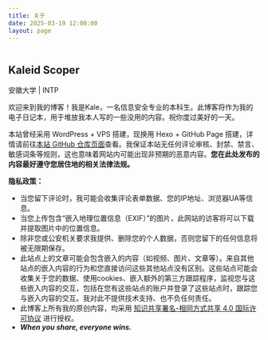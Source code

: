 ```yaml
---
title: 关于
date: 2025-03-19 12:00:00
layout: page
---
```


<link rel="stylesheet" href="/about/glass-card.css">

<div class="glass-card" data-bg style="--bg-image: url('/images/about-background.jpg')">
  <a href="/" class="avatar-link">
    <img src="/images/kaleidscoper.jpg" alt="" class="profile-avatar">
  </a>
  <div class="profile-info">
    <h2 class="profile-name">Kaleid Scoper</h2>
    <p class="profile-title">安徽大学 | INTP </p>
    <p class="profile-desc">
      欢迎来到我的博客！我是Kale，一名信息安全专业的本科生。此博客将作为我的电子日记本，用于堆放我本人写的一些没用的内容。祝你度过美好的一天。
    </p>
  </div>
</div>

本站曾经采用 WordPress + VPS 搭建，现换用 Hexo + GitHub Page 搭建，详情请前往[本站 GitHub 仓库页面](https://github.com/KaleidScoper/kaleidscoper.github.io)查看。我保证本站无任何评论审核、封禁、禁言、敏感词条等规则，这也意味着网站内可能出现非预期的恶意内容。<b>您在此处发布的内容最好遵守您居住地的相关法律法规。</b>

**隐私政策：**

- 当您留下评论时，我可能会收集评论表单数据、您的IP地址、浏览器UA等信息。
- 当您上传包含“嵌入地理位置信息（EXIF）”的图片，此网站的访客将可以下载并提取图片中的位置信息。
- 除非您或公安机关要求我提供、删除您的个人数据，否则您留下的任何信息将被无限期保存。
- 此站点上的文章可能会包含嵌入的内容（如视频、图片、文章等）。来自其他站点的嵌入内容的行为和您直接访问这些其他站点没有区别。这些站点可能会收集关于您的数据、使用cookies、嵌入额外的第三方跟踪程序，监视您与这些嵌入内容的交互，包括在您有这些站点的账户并登录了这些站点时，跟踪您与嵌入内容的交互。我对此不提供技术支持、也不负任何责任。
- 此博客上所有我的原创内容，均采用 [知识共享署名-相同方式共享 4.0 国际许可协议](https://creativecommons.org/licenses/by-sa/4.0/deed.zh) 进行授权。
- <b>*When you share, everyone wins.*</b>

<!--我说实话，这些tag还不如打在文章上——你写出文章比给自己打一堆标签要好得多
**查成分：**
  - 欧陆风云
  - 电锯人
  - 波兰球
  - 冷媒 Airsoft
  - 乐高
  - 倭刀
  - 汝瓷
  - 汉服
  - 左翼民粹主义
  - 历史情景主义
  - 海盗党
  - IQ 138（经 [Mensa Norway](https://test.mensa.no/) 测试）
-->